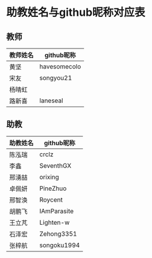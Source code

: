 # 助教姓名与github昵称对应表

## 教师
| 教师姓名 | github昵称   |
|----------|--------------|
| 黄坚     | havesomecolo |
| 宋友     | songyou21    |
| 杨晴虹   |              |
| 路新喜   | laneseal     |
	
## 助教
| 助教姓名 | github昵称  |
|----------|-------------|
| 陈泓瑞   | crclz       |
| 李鑫     | SeventhGX   |
| 邢湧喆   | orixing     |
| 卓佩妍   | PineZhuo    |
| 邢智涣   | Roycent     |
| 胡鹏飞   | IAmParasite |
| 王立芃   | Lighten-w   |
| 石泽宏   | Zehong3351  |
| 张梓航   | songoku1994 |